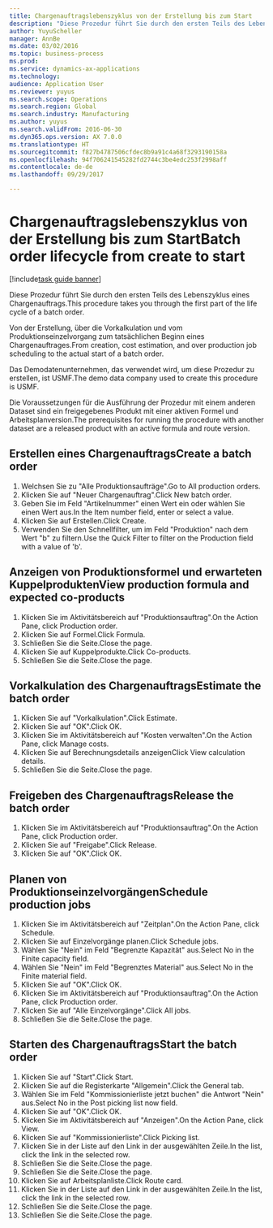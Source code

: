 ```yaml
--- 
title: Chargenauftragslebenszyklus von der Erstellung bis zum Start
description: "Diese Prozedur führt Sie durch den ersten Teils des Lebenszyklus eines Chargenauftrags."
author: YuyuScheller
manager: AnnBe
ms.date: 03/02/2016
ms.topic: business-process
ms.prod: 
ms.service: dynamics-ax-applications
ms.technology: 
audience: Application User
ms.reviewer: yuyus
ms.search.scope: Operations
ms.search.region: Global
ms.search.industry: Manufacturing
ms.author: yuyus
ms.search.validFrom: 2016-06-30
ms.dyn365.ops.version: AX 7.0.0
ms.translationtype: HT
ms.sourcegitcommit: f827b4787506cfdec8b9a91c4a68f3293190158a
ms.openlocfilehash: 94f706241545282fd2744c3be4edc253f2998aff
ms.contentlocale: de-de
ms.lasthandoff: 09/29/2017

---
```

# <a name="batch-order-lifecycle-from-create-to-start"></a><span data-ttu-id="9911c-103">Chargenauftragslebenszyklus von der Erstellung bis zum Start</span><span class="sxs-lookup"><span data-stu-id="9911c-103">Batch order lifecycle from create to start</span></span>

[!include[task guide banner](../../includes/task-guide-banner.md)]

<span data-ttu-id="9911c-104">Diese Prozedur führt Sie durch den ersten Teils des Lebenszyklus eines Chargenauftrags.</span><span class="sxs-lookup"><span data-stu-id="9911c-104">This procedure takes you through the first part of the life cycle of a batch order.</span></span>

<span data-ttu-id="9911c-105">Von der Erstellung, über die Vorkalkulation und vom Produktionseinzelvorgang zum tatsächlichen Beginn eines Chargenauftrages.</span><span class="sxs-lookup"><span data-stu-id="9911c-105">From creation, cost estimation, and over production job scheduling to the actual start of a batch order.</span></span>



<span data-ttu-id="9911c-106">Das Demodatenunternehmen, das verwendet wird, um diese Prozedur zu erstellen, ist USMF.</span><span class="sxs-lookup"><span data-stu-id="9911c-106">The demo data company used to create this procedure is USMF.</span></span> 



<span data-ttu-id="9911c-107">Die Voraussetzungen für die Ausführung der Prozedur mit einem anderen Dataset sind ein freigegebenes Produkt mit einer aktiven Formel und Arbeitsplanversion.</span><span class="sxs-lookup"><span data-stu-id="9911c-107">The prerequisites for running the procedure with another dataset are a released product with an active formula and route version.</span></span>


## <a name="create-a-batch-order"></a><span data-ttu-id="9911c-108">Erstellen eines Chargenauftrags</span><span class="sxs-lookup"><span data-stu-id="9911c-108">Create a batch order</span></span>
1. <span data-ttu-id="9911c-109">Welchsen Sie zu "Alle Produktionsaufträge".</span><span class="sxs-lookup"><span data-stu-id="9911c-109">Go to All production orders.</span></span>
2. <span data-ttu-id="9911c-110">Klicken Sie auf "Neuer Chargenauftrag".</span><span class="sxs-lookup"><span data-stu-id="9911c-110">Click New batch order.</span></span>
3. <span data-ttu-id="9911c-111">Geben Sie im Feld "Artikelnummer" einen Wert ein oder wählen Sie einen Wert aus.</span><span class="sxs-lookup"><span data-stu-id="9911c-111">In the Item number field, enter or select a value.</span></span>
4. <span data-ttu-id="9911c-112">Klicken Sie auf Erstellen.</span><span class="sxs-lookup"><span data-stu-id="9911c-112">Click Create.</span></span>
5. <span data-ttu-id="9911c-113">Verwenden Sie den Schnellfilter, um im Feld "Produktion" nach dem Wert "b" zu filtern.</span><span class="sxs-lookup"><span data-stu-id="9911c-113">Use the Quick Filter to filter on the Production field with a value of 'b'.</span></span>

## <a name="view-production-formula-and-expected-co-products"></a><span data-ttu-id="9911c-114">Anzeigen von Produktionsformel und erwarteten Kuppelprodukten</span><span class="sxs-lookup"><span data-stu-id="9911c-114">View production formula and expected co-products</span></span>
1. <span data-ttu-id="9911c-115">Klicken Sie im Aktivitätsbereich auf "Produktionsauftrag".</span><span class="sxs-lookup"><span data-stu-id="9911c-115">On the Action Pane, click Production order.</span></span>
2. <span data-ttu-id="9911c-116">Klicken Sie auf Formel.</span><span class="sxs-lookup"><span data-stu-id="9911c-116">Click Formula.</span></span>
3. <span data-ttu-id="9911c-117">Schließen Sie die Seite.</span><span class="sxs-lookup"><span data-stu-id="9911c-117">Close the page.</span></span>
4. <span data-ttu-id="9911c-118">Klicken Sie auf Kuppelprodukte.</span><span class="sxs-lookup"><span data-stu-id="9911c-118">Click Co-products.</span></span>
5. <span data-ttu-id="9911c-119">Schließen Sie die Seite.</span><span class="sxs-lookup"><span data-stu-id="9911c-119">Close the page.</span></span>

## <a name="estimate-the-batch-order"></a><span data-ttu-id="9911c-120">Vorkalkulation des Chargenauftrags</span><span class="sxs-lookup"><span data-stu-id="9911c-120">Estimate the batch order</span></span>
1. <span data-ttu-id="9911c-121">Klicken Sie auf "Vorkalkulation".</span><span class="sxs-lookup"><span data-stu-id="9911c-121">Click Estimate.</span></span>
2. <span data-ttu-id="9911c-122">Klicken Sie auf "OK".</span><span class="sxs-lookup"><span data-stu-id="9911c-122">Click OK.</span></span>
3. <span data-ttu-id="9911c-123">Klicken Sie im Aktivitätsbereich auf "Kosten verwalten".</span><span class="sxs-lookup"><span data-stu-id="9911c-123">On the Action Pane, click Manage costs.</span></span>
4. <span data-ttu-id="9911c-124">Klicken Sie auf Berechnungsdetails anzeigen</span><span class="sxs-lookup"><span data-stu-id="9911c-124">Click View calculation details.</span></span>
5. <span data-ttu-id="9911c-125">Schließen Sie die Seite.</span><span class="sxs-lookup"><span data-stu-id="9911c-125">Close the page.</span></span>

## <a name="release-the-batch-order"></a><span data-ttu-id="9911c-126">Freigeben des Chargenauftrags</span><span class="sxs-lookup"><span data-stu-id="9911c-126">Release the batch order</span></span>
1. <span data-ttu-id="9911c-127">Klicken Sie im Aktivitätsbereich auf "Produktionsauftrag".</span><span class="sxs-lookup"><span data-stu-id="9911c-127">On the Action Pane, click Production order.</span></span>
2. <span data-ttu-id="9911c-128">Klicken Sie auf "Freigabe".</span><span class="sxs-lookup"><span data-stu-id="9911c-128">Click Release.</span></span>
3. <span data-ttu-id="9911c-129">Klicken Sie auf "OK".</span><span class="sxs-lookup"><span data-stu-id="9911c-129">Click OK.</span></span>

## <a name="schedule-production-jobs"></a><span data-ttu-id="9911c-130">Planen von Produktionseinzelvorgängen</span><span class="sxs-lookup"><span data-stu-id="9911c-130">Schedule production jobs</span></span>
1. <span data-ttu-id="9911c-131">Klicken Sie im Aktivitätsbereich auf "Zeitplan".</span><span class="sxs-lookup"><span data-stu-id="9911c-131">On the Action Pane, click Schedule.</span></span>
2. <span data-ttu-id="9911c-132">Klicken Sie auf Einzelvorgänge planen.</span><span class="sxs-lookup"><span data-stu-id="9911c-132">Click Schedule jobs.</span></span>
3. <span data-ttu-id="9911c-133">Wählen Sie "Nein" im Feld "Begrenzte Kapazität" aus.</span><span class="sxs-lookup"><span data-stu-id="9911c-133">Select No in the Finite capacity field.</span></span>
4. <span data-ttu-id="9911c-134">Wählen Sie "Nein" im Feld "Begrenztes Material" aus.</span><span class="sxs-lookup"><span data-stu-id="9911c-134">Select No in the Finite material field.</span></span>
5. <span data-ttu-id="9911c-135">Klicken Sie auf "OK".</span><span class="sxs-lookup"><span data-stu-id="9911c-135">Click OK.</span></span>
6. <span data-ttu-id="9911c-136">Klicken Sie im Aktivitätsbereich auf "Produktionsauftrag".</span><span class="sxs-lookup"><span data-stu-id="9911c-136">On the Action Pane, click Production order.</span></span>
7. <span data-ttu-id="9911c-137">Klicken Sie auf "Alle Einzelvorgänge".</span><span class="sxs-lookup"><span data-stu-id="9911c-137">Click All jobs.</span></span>
8. <span data-ttu-id="9911c-138">Schließen Sie die Seite.</span><span class="sxs-lookup"><span data-stu-id="9911c-138">Close the page.</span></span>

## <a name="start-the-batch-order"></a><span data-ttu-id="9911c-139">Starten des Chargenauftrags</span><span class="sxs-lookup"><span data-stu-id="9911c-139">Start the batch order</span></span>
1. <span data-ttu-id="9911c-140">Klicken Sie auf "Start".</span><span class="sxs-lookup"><span data-stu-id="9911c-140">Click Start.</span></span>
2. <span data-ttu-id="9911c-141">Klicken Sie auf die Registerkarte "Allgemein".</span><span class="sxs-lookup"><span data-stu-id="9911c-141">Click the General tab.</span></span>
3. <span data-ttu-id="9911c-142">Wählen Sie im Feld "Kommissionierliste jetzt buchen" die Antwort "Nein" aus.</span><span class="sxs-lookup"><span data-stu-id="9911c-142">Select No in the Post picking list now field.</span></span>
4. <span data-ttu-id="9911c-143">Klicken Sie auf "OK".</span><span class="sxs-lookup"><span data-stu-id="9911c-143">Click OK.</span></span>
5. <span data-ttu-id="9911c-144">Klicken Sie im Aktivitätsbereich auf "Anzeigen".</span><span class="sxs-lookup"><span data-stu-id="9911c-144">On the Action Pane, click View.</span></span>
6. <span data-ttu-id="9911c-145">Klicken Sie auf "Kommissionierliste".</span><span class="sxs-lookup"><span data-stu-id="9911c-145">Click Picking list.</span></span>
7. <span data-ttu-id="9911c-146">Klicken Sie in der Liste auf den Link in der ausgewählten Zeile.</span><span class="sxs-lookup"><span data-stu-id="9911c-146">In the list, click the link in the selected row.</span></span>
8. <span data-ttu-id="9911c-147">Schließen Sie die Seite.</span><span class="sxs-lookup"><span data-stu-id="9911c-147">Close the page.</span></span>
9. <span data-ttu-id="9911c-148">Schließen Sie die Seite.</span><span class="sxs-lookup"><span data-stu-id="9911c-148">Close the page.</span></span>
10. <span data-ttu-id="9911c-149">Klicken Sie auf Arbeitsplanliste.</span><span class="sxs-lookup"><span data-stu-id="9911c-149">Click Route card.</span></span>
11. <span data-ttu-id="9911c-150">Klicken Sie in der Liste auf den Link in der ausgewählten Zeile.</span><span class="sxs-lookup"><span data-stu-id="9911c-150">In the list, click the link in the selected row.</span></span>
12. <span data-ttu-id="9911c-151">Schließen Sie die Seite.</span><span class="sxs-lookup"><span data-stu-id="9911c-151">Close the page.</span></span>
13. <span data-ttu-id="9911c-152">Schließen Sie die Seite.</span><span class="sxs-lookup"><span data-stu-id="9911c-152">Close the page.</span></span>


